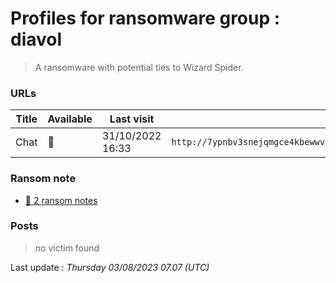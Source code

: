 # Profiles for ransomware group : **diavol**


> A ransomware with potential ties to Wizard Spider.

### URLs
| Title | Available | Last visit | fqdn | Screenshot 
|---|---|---|---|---|
| Chat | 🔴 | 31/10/2022 16:33 | `http://7ypnbv3snejqmgce4kbewwvym4cm5j6lkzf2hra2hyhtsvwjaxwipkyd.onion` | ❌ | 


### Ransom note
* [📝 2 ransom notes](notes/diavol)

### Posts

> no victim found




Last update : _Thursday 03/08/2023 07.07 (UTC)_

